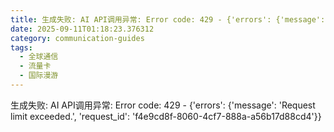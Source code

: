 ```yaml
---
title: 生成失败: AI API调用异常: Error code: 429 - {'errors': {'message': 'Request limit exceeded.', 'request_id': '98366363-cc5d-4030-8d64-9c8d7ce1246d'}}
date: 2025-09-11T01:18:23.376312
category: communication-guides
tags:
  - 全球通信
  - 流量卡
  - 国际漫游
---
```


生成失败: AI API调用异常: Error code: 429 - {'errors': {'message': 'Request limit exceeded.', 'request_id': 'f4e9cd8f-8060-4cf7-888a-a56b17d88cd4'}}